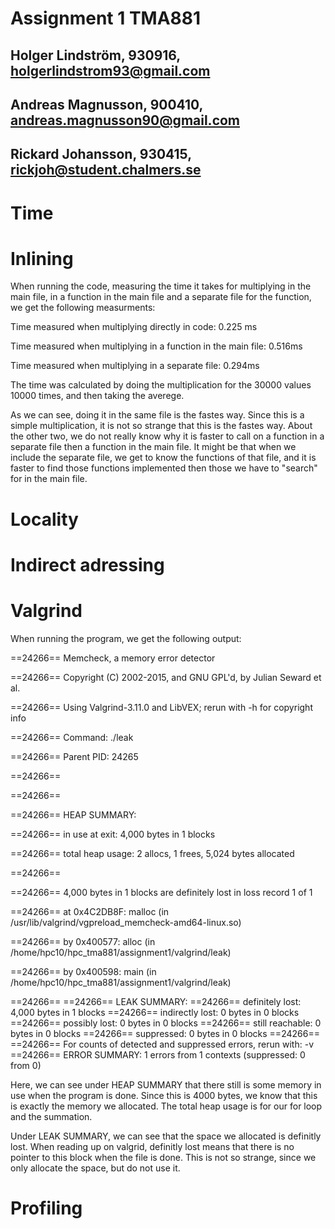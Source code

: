 # Assignment 1 TMA881
## Holger Lindström, 930916, holgerlindstrom93@gmail.com
## Andreas Magnusson, 900410, andreas.magnusson90@gmail.com
## Rickard Johansson, 930415, rickjoh@student.chalmers.se

# Time

# Inlining

When running the code, measuring the time it takes for multiplying in the main file, in a function in the main file and a separate file for the function, we get the following measurments:

Time measured when multiplying directly in code: 0.225 ms

Time measured when multiplying in a function in the main file: 0.516ms

Time measured when multiplying in a separate file: 0.294ms

The time was calculated by doing the multiplication for the 30000 values 10000 times, and then taking the averege.

As we can see, doing it in the same file is the fastes way. Since this is a simple multiplication, it is not so strange that this is the fastes way. About the other two, we do not really know why it is faster to call on a function in a separate file then a function in the main file. It might be that when we include the separate file, we get to know the functions of that file, and it is faster to find those functions implemented then those we have to "search" for in the main file.

# Locality

# Indirect adressing

# Valgrind

When running the program, we get the following output:

==24266== Memcheck, a memory error detector

==24266== Copyright (C) 2002-2015, and GNU GPL'd, by Julian Seward et al.

==24266== Using Valgrind-3.11.0 and LibVEX; rerun with -h for copyright info

==24266== Command: ./leak

==24266== Parent PID: 24265

==24266==

==24266==

==24266== HEAP SUMMARY:

==24266==     in use at exit: 4,000 bytes in 1 blocks

==24266==   total heap usage: 2 allocs, 1 frees, 5,024 bytes allocated

==24266==

==24266== 4,000 bytes in 1 blocks are definitely lost in loss record 1 of 1

==24266==    at 0x4C2DB8F: malloc (in /usr/lib/valgrind/vgpreload_memcheck-amd64-linux.so)

==24266==    by 0x400577: alloc (in /home/hpc10/hpc_tma881/assignment1/valgrind/leak)

==24266==    by 0x400598: main (in /home/hpc10/hpc_tma881/assignment1/valgrind/leak)

==24266==
==24266== LEAK SUMMARY:
==24266==    definitely lost: 4,000 bytes in 1 blocks
==24266==    indirectly lost: 0 bytes in 0 blocks
==24266==      possibly lost: 0 bytes in 0 blocks
==24266==    still reachable: 0 bytes in 0 blocks
==24266==         suppressed: 0 bytes in 0 blocks
==24266==
==24266== For counts of detected and suppressed errors, rerun with: -v
==24266== ERROR SUMMARY: 1 errors from 1 contexts (suppressed: 0 from 0)

Here, we can see under HEAP SUMMARY that there still is some memory in use when the program is done. Since this is 4000 bytes, we know that this is exactly the memory we allocated. The total heap usage is for our for loop and the summation.

Under LEAK SUMMARY, we can see that the space we allocated is definitly lost. When reading up on valgrid, definitly lost means that there is no pointer to this block when the file is done. This is not so strange, since we only allocate the space, but do not use it.

# Profiling
